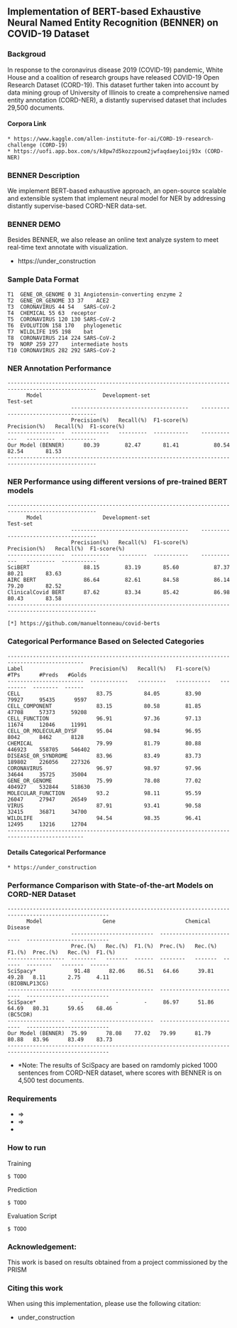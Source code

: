 ## Implementation of BERT-based Exhaustive Neural Named Entity Recognition (BENNER) on COVID-19 Dataset

### Backgroud
In response to the coronavirus disease 2019 (COVID-19) pandemic, White House and a coalition of 
research groups have released COVID-19 Open Research Dataset (CORD-19). This dataset further taken 
into account by data mining group of University of Illinois to create a comprehensive named entity 
annotation (CORD-NER), a distantly supervised dataset that includes 29,500 documents. 

#### Corpora Link
    * https://www.kaggle.com/allen-institute-for-ai/CORD-19-research-challenge (CORD-19)
    * https://uofi.app.box.com/s/k8pw7d5kozzpoum2jwfaqdaey1oij93x (CORD-NER)
 
### BENNER Description
We implement BERT-based exhaustive approach, an open-source scalable and extensible system that implement 
neural model for NER  by addressing  distantly supervise-based CORD-NER data-set.

### BENNER DEMO
Besides BENNER, we also release an online text analyze system to meet real-time text annotate with visualization. 
* https://under_construction

### Sample Data Format
    T1	GENE_OR_GENOME 0 31	Angiotensin-converting enzyme 2
    T2	GENE_OR_GENOME 33 37	ACE2
    T3	CORONAVIRUS 44 54	SARS-CoV-2
    T4	CHEMICAL 55 63	receptor
    T5	CORONAVIRUS 120 130	SARS-CoV-2
    T6	EVOLUTION 158 170	phylogenetic
    T7	WILDLIFE 195 198	bat
    T8	CORONAVIRUS 214 224	SARS-CoV-2
    T9	NORP 259 277	intermediate hosts
    T10	CORONAVIRUS 282 292	SARS-CoV-2

### NER Annotation Performance

    --------------------------------------------------------------------------------------------------
          Model                   Development-set                              Test-set
                        -------------------------------------    -------------------------------------       
                        Precision(%)   Recall(%)  F1-score(%)    Precision(%)   Recall(%)  F1-score(%)
    ------------------  ------------   ---------  -----------    ------------   ---------  -----------
    Our Model (BENNER)      80.39        82.47       81.41           80.54        82.54       81.53
    --------------------------------------------------------------------------------------------------

### NER Performance using different versions of pre-trained BERT models

    --------------------------------------------------------------------------------------------------
          Model                   Development-set                              Test-set
                        -------------------------------------    -------------------------------------       
                        Precision(%)   Recall(%)  F1-score(%)    Precision(%)   Recall(%)  F1-score(%)
    ------------------  ------------   ---------  -----------    ------------   ---------  -----------
    SciBERT                 88.15        83.19       85.60           87.37        80.21       83.63
    AIRC BERT               86.64        82.61       84.58           86.14        79.20       82.52
    ClinicalCovid BERT      87.62        83.34       85.42           86.98        80.43       83.58
    --------------------------------------------------------------------------------------------------
    
    [*] https://github.com/manueltonneau/covid-berts

### Categorical Performance Based on Selected Categories

    ----------------------------------------------------------------------------------------------
    Label                     Precision(%)   Recall(%)   F1-score(%)     #TPs      #Preds   #Golds
    ------------------------  ------------   ---------   -----------   ---------  --------  ------
    CELL                        83.75          84.05        83.90        79927     95435      9597
    CELL_COMPONENT              83.15          80.58        81.85        47708     57373     59208
    CELL_FUNCTION               96.91          97.36        97.13        11674     12046     11991
    CELL_OR_MOLECULAR_DYSF      95.04          98.94        96.95         8042      8462      8128 
    CHEMICAL                    79.99          81.79        80.88       446923    558705    546402
    DISEASE_OR_SYNDROME         83.96          83.49        83.73       189802    226056    227326
    CORONAVIRUS                 96.97          98.97        97.96        34644     35725     35004
    GENE_OR_GENOME              75.99          78.08        77.02       404927    532844    518630
    MOLECULAR_FUNCTION          93.2           98.11        95.59        26047     27947     26549
    VIRUS                       87.91          93.41        90.58        32415     36871     34700
    WILDLIFE                    94.54          98.35        96.41        12495     13216     12704
    ----------------------------------------------------------------------------------------------

#### Details Categorical Performance
    * https://under_construction
  
### Performance Comparison with State-of-the-art Models on CORD-NER Dataset

    ------------------------------------------------------------------------------------------------------
          Model                   Gene                      Chemical                     Disease
                        --------------------------  --------------------------  --------------------------       
                        Prec.(%)   Rec.(%)  F1.(%)  Prec.(%)   Rec.(%)  F1.(%)  Prec.(%)   Rec.(%)  F1.(%)
    ------------------  --------   -------  ------  --------   -------  ------  --------   -------  ------
    SciSpacy*            91.48      82.06    86.51   64.66      39.81    49.28   8.11       2.75     4.11
    (BIOBNLP13CG)
    ------------------  --------------------------  --------------------------  --------------------------
    SciSpace*              -          -        -     86.97      51.86    64.69   80.31      59.65    68.46
    (BC5CDR)
    ------------------  --------------------------  --------------------------  --------------------------
    Our Model (BENNER)  75.99      78.08    77.02   79.99      81.79    80.88   83.96      83.49    83.73
    ------------------------------------------------------------------------------------------------------

- *Note: The results of SciSpacy are based on ramdomly picked 1000 sentences from CORD-NER dataset, where scores with BENNER is on 4,500
test documents.  

### Requirements
  -  =>
  -  =>
  - 
  
  
### How to run
Training
```
$ TODO
```
Prediction
```
$ TODO
```
Evaluation Script
```
$ TODO
```

### Acknowledgement:

This work is based on results obtained from a project commissioned by the PRISM

### Citing this work
When using this implementation, please use the following citation:
* under_construction


